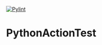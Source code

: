 [![Pylint](https://github.com/SwiftJimmy/PythonActionTest/actions/workflows/pylint.yml/badge.svg?branch=main)](https://github.com/SwiftJimmy/PythonActionTest/actions/workflows/pylint.yml)
# PythonActionTest
